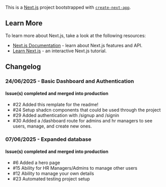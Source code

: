 This is a [Next.js](https://nextjs.org) project bootstrapped with [`create-next-app`](https://nextjs.org/docs/app/api-reference/cli/create-next-app).

## Learn More

To learn more about Next.js, take a look at the following resources:

- [Next.js Documentation](https://nextjs.org/docs) - learn about Next.js features and API.
- [Learn Next.js](https://nextjs.org/learn) - an interactive Next.js tutorial.

## Changelog

### 24/06/2025 - Basic Dashboard and Authentication
#### Issue(s) completed and merged into production
- #22 Added this remplate for the readme!
- #24 Setup shadcn components that could be used through the project
- #29 Added authentication with /signup and /signin
- #30 Added a /dashboard route for admins and hr managers to see users, manage, and create new ones. 

### 07/06/2025 - Expanded database
#### Issue(s) completed and merged into production
- #6 Added a hero page
- #15 Ability for HR Managers/Admins to manage other users
- #12 Ability to manage your own details
- #23 Automated testing project setup